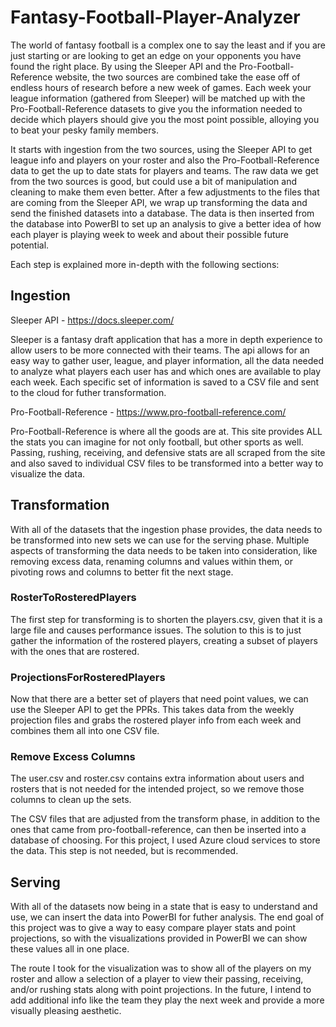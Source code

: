 # Fantasy-Football-Player-Analyzer

The world of fantasy football is a complex one to say the least and if you are just starting or are looking to get an edge on your opponents you have found the right place. By using the Sleeper API and the Pro-Football-Reference website, the two sources are combined take the ease off of endless hours of research before a new week of games. Each week your league information (gathered from Sleeper) will be matched up with the Pro-Football-Reference datasets to give you the information needed to decide which players should give you the most point possible, alloying you to beat your pesky family members.

It starts with ingestion from the two sources, using the Sleeper API to get league info and players on your roster and also the Pro-Football-Reference data to get the up to date stats for players and teams. The raw data we get from the two sources is good, but could use a bit of manipulation and cleaning to make them even better. After a few adjustments to the files that are coming from the Sleeper API, we wrap up transforming the data and send the finished datasets into a database. The data is then inserted from the database into PowerBI to set up an analysis to give a better idea of how each player is playing week to week and about their possible future potential.

Each step is explained more in-depth with the following sections:

## Ingestion

Sleeper API - https://docs.sleeper.com/

Sleeper is a fantasy draft application that has a more in depth experience to allow users to be more connected with their teams. The api allows for an easy way to gather user, league, and player information, all the data needed to analyze what players each user has and which ones are available to play each week. Each specific set of information is saved to a CSV file and sent to the cloud for futher transformation.

Pro-Football-Reference - https://www.pro-football-reference.com/

Pro-Football-Reference is where all the goods are at. This site provides ALL the stats you can imagine for not only football, but other sports as well. Passing, rushing, receiving, and defensive stats are all scraped from the site and also saved to individual CSV files to be transformed into a better way to visualize the data.

## Transformation

With all of the datasets that the ingestion phase provides, the data needs to be transformed into new sets we can use for the serving phase. Multiple aspects of transforming the data needs to be taken into consideration, like removing excess data, renaming columns and values within them, or pivoting rows and columns to better fit the next stage.

### RosterToRosteredPlayers
The first step for transforming is to shorten the players.csv, given that it is a large file and causes performance issues. The solution to this is to just gather the information of the rostered players, creating a subset of players with the ones that are rostered. 

### ProjectionsForRosteredPlayers
Now that there are a better set of players that need point values, we can use the Sleeper API to get the PPRs. This takes data from the weekly projection files and grabs the rostered player info from each week and combines them all into one CSV file. 

### Remove Excess Columns
The user.csv and roster.csv contains extra information about users and rosters that is not needed for the intended project, so we remove those columns to clean up the sets.


The CSV files that are adjusted from the transform phase, in addition to the ones that came from pro-football-reference, can then be inserted into a database of choosing. For this project, I used Azure cloud services to store the data. This step is not needed, but is recommended.

## Serving

With all of the datasets now being in a state that is easy to understand and use, we can insert the data into PowerBI for futher analysis. The end goal of this project was to give a way to easy compare player stats and point projections, so with the visualizations provided in PowerBI we can show these values all in one place. 

The route I took for the visualization was to show all of the players on my roster and allow a selection of a player to view their passing, receiving, and/or rushing stats along with point projections. In the future, I intend to add additional info like the team they play the next week and provide a more visually pleasing aesthetic.
